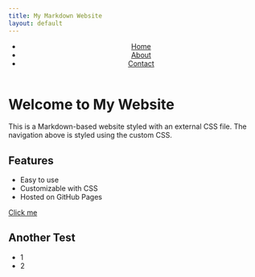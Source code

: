 ```yaml
---
title: My Markdown Website
layout: default
---
```


<!-- Minified version -->
<link rel="stylesheet" href="https://cdn.simplecss.org/simple.min.css">

<!-- Un-Minified version -->
<link rel="stylesheet" href="https://cdn.simplecss.org/simple.css">


<link rel="stylesheet" href="styles.css">

<header>
  <nav>
    <ul>
      <li><a aria-current="page" href="index.html" class="current">Home</a></li>
      <li><a href="about.html">About</a></li>
      <li><a href="contact.html">Contact</a></li>
    </ul>
  </nav>
</header>

# Welcome to My Website

This is a Markdown-based website styled with an external CSS file. The navigation above is styled using the custom CSS.

## Features

- Easy to use
- Customizable with CSS
- Hosted on GitHub Pages

<a class="button" href="#">Click me</a>

## Another Test

- 1
- 2

